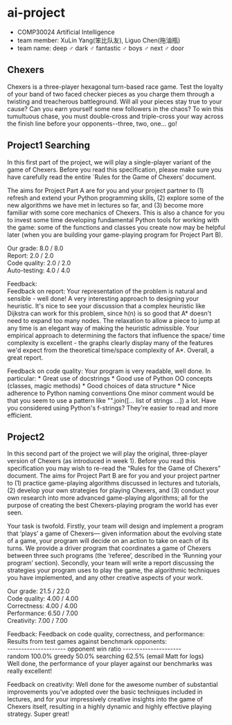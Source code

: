 # ai-project
- COMP30024 Artificial Intelligence
- team member: XuLin Yang(笨比队友), Liguo Chen(拖油瓶)
- team name:   deep ♂ dark ♂ fantastic ♂ boys ♂ next ♂ door

## Chexers
Chexers is a three-player hexagonal turn-based race game. Test the loyalty of your band of two faced checker pieces as you charge them through a twisting and treacherous battleground. Will all your pieces stay true to your cause? Can you earn yourself some new followers in the chaos? To win this tumultuous chase, you must double-cross and triple-cross your way across the finish line before your opponents--three, two, one... go!

## Project1 Searching
In this first part of the project, we will play a single-player variant of the game of Chexers. Before you read this specification, please make sure you have carefully read the entire `Rules for the Game of Chexers' document.

The aims for Project Part A are for you and your project partner to (1) refresh and extend your Python programming skills, (2) explore some of the new algorithms we have met in lectures so far, and (3) become more familiar with some core mechanics of Chexers. This is also a chance for you to invest some time developing fundamental Python tools for working with the game: some of the functions and classes you create now may be helpful later (when you are building your game-playing program for Project Part B).

Our grade: 8.0 / 8.0  
Report: 2.0 / 2.0  
Code quality: 2.0 / 2.0  
Auto-testing: 4.0 / 4.0

Feedback:  
Feedback on report: Your representation of the problem is natural and sensible - well done! A very interesting approach to designing your heuristic. It's nice to see your discussion that a complex heuristic like Dijkstra can work for this problem, since h(n) is so good that A* doesn't need to expand too many nodes. The relaxation to allow a piece to jump at any time is an elegant way of making the heuristic admissible. Your empirical approach to determining the factors that influence the space/ time complexity is excellent - the graphs clearly display many of the features we'd expect from the theoretical time/space complexity of A*. Overall, a great report.  

Feedback on code quality: Your program is very readable, well done. In particular: * Great use of docstrings * Good use of Python OO concepts (classes, magic methods) * Good choices of data structure * Nice adherence to Python naming conventions One minor comment would be that you seem to use a pattern like "".join([... list of strings ...]) a lot. Have you considered using Python's f-strings? They're easier to read and more efficient.

## Project2

In this second part of the project we will play the original, three-player version of Chexers (as introduced in week 1).
Before you read this specification you may wish to re-read the “Rules for the Game of Chexers” document.
The aims for Project Part B are for you and your project partner to (1) practice game-playing algorithms
discussed in lectures and tutorials, (2) develop your own strategies for playing Chexers, and (3) conduct your own
research into more advanced game-playing algorithms; all for the purpose of creating the best Chexers-playing
program the world has ever seen.

Your task is twofold. Firstly, your team will design and implement a program that ‘plays’ a game of Chexers—
given information about the evolving state of a game, your program will decide on an action to take on each of its
turns. We provide a driver program that coordinates a game of Chexers between three such programs (the ‘referee’,
described in the ‘Running your program’ section).
Secondly, your team will write a report discussing the strategies your program uses to play the game, the
algorithmic techniques you have implemented, and any other creative aspects of your work.

Our grade: 21.5 / 22.0  
Code quality: 4.00 / 4.00  
Correctness: 4.00 / 4.00  
Performance: 6.50 / 7.00  
Creativity: 7.00 / 7.00

Feedback:
Feedback on code quality, correctness, and performance:  
Results from test games against benchmark opponents:  
--------------------- opponent win ratio ---------------------  
random 100.0% greedy 50.0% searching 62.5% (email Matt for logs)  
Well done, the performance of your player against our benchmarks was really excellent! 

Feedback on creativity: Well done for the awesome number of substantial improvements you've adopted over the basic techniques included in lectures, and for your impressively creative insights into the game of Chexers itself, resulting in a highly dynamic and highly effective playing strategy. Super great!
